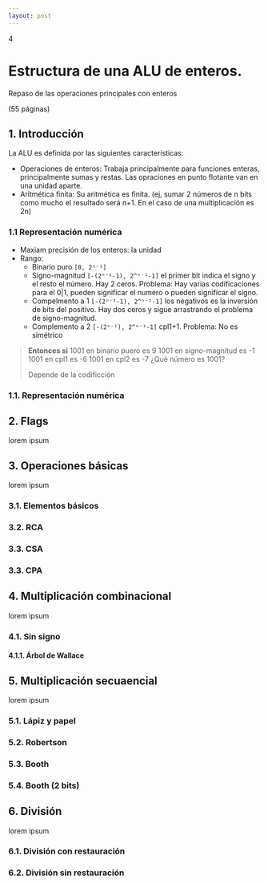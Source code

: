 ```yaml
--- 
layout: post
---
```

<div class="header">
  <div class="numbrerUnit">4</div>
  <h1>Estructura de una ALU de enteros.</h1>
  <subtitle>Repaso de las operaciones principales con enteros</subtitle>
</div>

(55 páginas)

## 1. Introducción 
La ALU es definida por las siguientes características:
- Operaciones de enteros: Trabaja principalmente para funciones enteras, principalmente sumas y restas. Las opraciones en punto flotante van en una unidad aparte.
- Aritmética finita: Su aritmética es finita. (ej, sumar 2 números de n bits como mucho el resultado será n+1. En el caso de una multiplicación es 2n)

### 1.1 Representación numérica
- Maxiam precisión de los enteros: la unidad
- Rango: 
  - Binario puro `[0, 2ⁿ⁻¹]`
  - Signo-magnitud `[-(2ⁿ⁻¹-1), 2^ⁿ⁻¹-1]` el primer bit indica el signo y el resto el número. Hay 2 ceros. Problema: Hay varias codificaciones para el 0|1, pueden significar el numero o pueden significar el signo.
  - Compelmento a 1 `[-(2ⁿ⁻¹-1), 2^ⁿ⁻¹-1]` los negativos es la inversión de bits del positivo. Hay dos ceros y sigue arrastrando el problema de signo-magnitud.
  - Complemento a 2 `[-(2ⁿ⁻¹), 2^ⁿ⁻¹-1]` cpl1+1. Problema: No es simétrico
  
> **Entonces si**
> 1001 en binario puero es 9
> 1001 en signo-magnitud es -1
> 1001 en cpl1 es -6
> 1001 en cpl2 es -7
> ¿Qué número es 1001?
>
> Depende de la codificción
>

### 1.1. Representación numérica 

## 2. Flags
lorem ipsum

## 3. Operaciones básicas
lorem ipsum
### 3.1. Elementos básicos
### 3.2. RCA
### 3.3. CSA
### 3.3. CPA

## 4. Multiplicación combinacional
lorem ipsum
### 4.1. Sin signo
#### 4.1.1. Árbol de Wallace

## 5. Multiplicación secuaencial
lorem ipsum
### 5.1. Lápiz y papel
### 5.2. Robertson
### 5.3. Booth
### 5.4. Booth (2 bits)

## 6. División
lorem ipsum

### 6.1. División con restauración

### 6.2. División sin restauración
